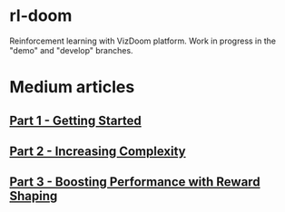 # rl-doom
Reinforcement learning with VizDoom platform. Work in progress in the "demo" and "develop" branches. 

# Medium articles
## [Part 1 - Getting Started](https://lkieliger.medium.com/deep-reinforcement-learning-in-practice-by-playing-doom-part-1-getting-started-618c99075c77)
## [Part 2 - Increasing Complexity](https://lkieliger.medium.com/deep-reinforcement-learning-in-practice-by-playing-doom-part-2-increasing-complexity-6510e7e5c3af)
## [Part 3 - Boosting Performance with Reward Shaping](https://lkieliger.medium.com/playing-doom-with-deep-reinforcement-learning-part-3-boosting-performance-with-reward-shaping-b1de246bda1d)
